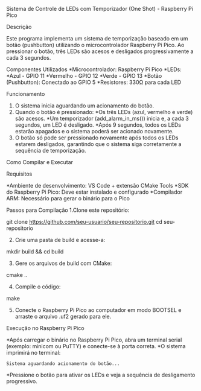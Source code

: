 Sistema de Controle de LEDs com Temporizador (One Shot) - Raspberry Pi Pico

Descrição

Este programa implementa um sistema de temporização baseado em um botão (pushbutton) utilizando o microcontrolador Raspberry Pi Pico.
Ao pressionar o botão, três LEDs são acesos e desligados progressivamente a cada 3 segundos.

Componentes Utilizados
*Microcontrolador: Raspberry Pi Pico
*LEDs:
    *Azul - GPIO 11
    *Vermelho - GPIO 12
    *Verde - GPIO 13
*Botão (Pushbutton): Conectado ao GPIO 5
*Resistores: 330Ω para cada LED

Funcionamento

1. O sistema inicia aguardando um acionamento do botão.
2. Quando o botão é pressionado:
    *Os três LEDs (azul, vermelho e verde) são acesos.
    *Um temporizador (add_alarm_in_ms()) inicia e, a cada 3 segundos, um LED é desligado.
    *Após 9 segundos, todos os LEDs estarão apagados e o sistema poderá ser acionado novamente.
3. O botão só pode ser pressionado novamente após todos os LEDs estarem desligados, garantindo que o sistema siga corretamente a sequência de temporização.

Como Compilar e Executar

Requisitos

*Ambiente de desenvolvimento: VS Code + extensão CMake Tools
*SDK do Raspberry Pi Pico: Deve estar instalado e configurado
*Compilador ARM: Necessário para gerar o binário para o Pico

Passos para Compilação 
1.Clone este repositório:

git clone https://github.com/seu-usuario/seu-repositorio.git
cd seu-repositorio

2. Crie uma pasta de build e acesse-a:

mkdir build && cd build

3. Gere os arquivos de build com CMake:

cmake ..

4. Compile o código:

make

5. Conecte o Raspberry Pi Pico ao computador em modo BOOTSEL e arraste o arquivo .uf2 gerado para ele.

Execução no Raspberry Pi Pico

*Após carregar o binário no Raspberry Pi Pico, abra um terminal serial (exemplo: minicom ou PuTTY) e conecte-se à porta correta.
*O sistema imprimirá no terminal:

    Sistema aguardando acionamento do botão...

*Pressione o botão para ativar os LEDs e veja a sequência de desligamento progressivo.